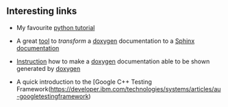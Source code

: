 ## Interesting links

- My favourite [python tutorial](https://www.youtube.com/watch?v=bY6m6_IIN94&list=PLi01XoE8jYohWFPpC17Z-wWhPOSuh8Er-)

- A great [tool](https://github.com/michaeljones/breathe) to *transform* a [doxygen](https://www.doxygen.nl/index.html) documentation to a [Sphinx documentation](https://www.sphinx-doc.org/en/master/)

- [Instruction](https://devblogs.microsoft.com/cppblog/clear-functional-c-documentation-with-sphinx-breathe-doxygen-cmake/) how to make a [doxygen](https://www.doxygen.nl/index.html) documentation able to be shown generated by [doxygen](https://www.doxygen.nl/index.html) 
- A quick introduction to the [Google C++ Testing Framework(https://developer.ibm.com/technologies/systems/articles/au-googletestingframework)
